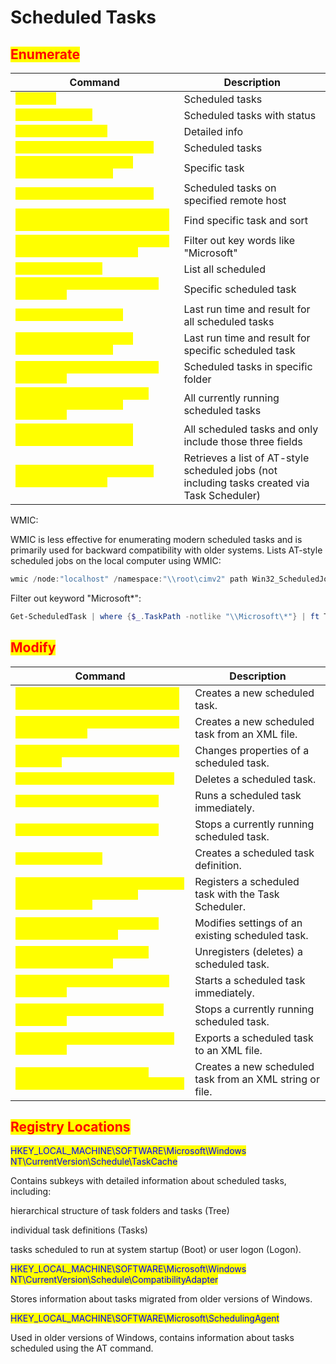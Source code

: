 # Scheduled Tasks

## <mark style="color:red;">Enumerate</mark>

<table data-header-hidden data-full-width="true"><thead><tr><th>Command</th><th>Description</th></tr></thead><tbody><tr><td><mark style="color:yellow;"><code>schtasks</code></mark></td><td>Scheduled tasks</td></tr><tr><td><mark style="color:yellow;"><code>schtasks /query</code></mark></td><td>Scheduled tasks with status</td></tr><tr><td><mark style="color:yellow;"><code>schtasks /query /v</code></mark></td><td>Detailed info</td></tr><tr><td><mark style="color:yellow;"><code>schtasks /query /v list /FO</code></mark></td><td>Scheduled tasks</td></tr><tr><td><mark style="color:yellow;"><code>schtasks /query /v /tn &#x3C;taskname> /fo LIST</code></mark></td><td>Specific task</td></tr><tr><td><mark style="color:yellow;"><code>schtasks /query /s &#x3C;System></code></mark></td><td>Scheduled tasks on specified remote host</td></tr><tr><td><mark style="color:yellow;"><code>schtasks /query /v /FO list | findstr /B "Task Name:" | sort</code></mark></td><td>Find specific task and sort</td></tr><tr><td><mark style="color:yellow;"><code>schtasks /query /fo list /v | findstr /v "\\Microsoft"</code></mark></td><td>Filter out key words like "Microsoft"</td></tr><tr><td><mark style="color:yellow;"><code>Get-ScheduledTask</code></mark></td><td>List all scheduled</td></tr><tr><td><mark style="color:yellow;"><code>Get-ScheduledTask -TaskName &#x3C;TaskName></code></mark></td><td>Specific scheduled task</td></tr><tr><td><mark style="color:yellow;"><code>Get-ScheduledTaskInfo</code></mark></td><td>Last run time and result for all scheduled tasks</td></tr><tr><td><mark style="color:yellow;"><code>Get-ScheduledTaskInfo -TaskName &#x3C;TaskName></code></mark></td><td>Last run time and result for specific scheduled task</td></tr><tr><td><mark style="color:yellow;"><code>Get-ScheduledTask -TaskPath &#x3C;TaskPath></code></mark></td><td>Scheduled tasks in specific folder</td></tr><tr><td><mark style="color:yellow;"><code>Get-ScheduledTask | Where-Object {$_.State -eq 'Running'}</code></mark></td><td>All currently running scheduled tasks</td></tr><tr><td><mark style="color:yellow;"><code>Get-ScheduledTask | ft TaskName,TaskPath,State</code></mark></td><td>All scheduled tasks and only include those three fields</td></tr><tr><td><mark style="color:yellow;"><code>Get-CimInstance -ClassName Win32_ScheduledJob</code></mark></td><td>Retrieves a list of AT-style scheduled jobs (not including tasks created via Task Scheduler)</td></tr></tbody></table>

WMIC:

WMIC is less effective for enumerating modern scheduled tasks and is primarily used for backward compatibility with older systems. Lists AT-style scheduled jobs on the local computer using WMIC:

```powershell
wmic /node:"localhost" /namespace:"\\root\cimv2" path Win32_ScheduledJob get *
```

Filter out keyword "Microsoft\*":

```powershell
Get-ScheduledTask | where {$_.TaskPath -notlike "\\Microsoft\*"} | ft Taskname,TaskPath,State
```

## <mark style="color:red;">Modify</mark>

<table data-header-hidden data-full-width="true"><thead><tr><th>Command</th><th>Description</th></tr></thead><tbody><tr><td><mark style="color:yellow;"><code>schtasks /create /tn &#x3C;TaskName> /tr &#x3C;TaskRun> /sc &#x3C;ScheduleType></code></mark></td><td>Creates a new scheduled task.</td></tr><tr><td><mark style="color:yellow;"><code>schtasks /create /xml &#x3C;XMLFile> /tn &#x3C;TaskName></code></mark></td><td>Creates a new scheduled task from an XML file.</td></tr><tr><td><mark style="color:yellow;"><code>schtasks /change /tn &#x3C;TaskName> [options]</code></mark></td><td>Changes properties of a scheduled task.</td></tr><tr><td><mark style="color:yellow;"><code>schtasks /delete /tn &#x3C;TaskName></code></mark></td><td>Deletes a scheduled task.</td></tr><tr><td><mark style="color:yellow;"><code>schtasks /run /tn &#x3C;TaskName></code></mark></td><td>Runs a scheduled task immediately.</td></tr><tr><td><mark style="color:yellow;"><code>schtasks /end /tn &#x3C;TaskName></code></mark></td><td>Stops a currently running scheduled task.</td></tr><tr><td><mark style="color:yellow;"><code>New-ScheduledTask</code></mark></td><td>Creates a scheduled task definition.</td></tr><tr><td><mark style="color:yellow;"><code>Register-ScheduledTask -TaskName &#x3C;TaskName> -InputObject &#x3C;ScheduledTask></code></mark></td><td>Registers a scheduled task with the Task Scheduler.</td></tr><tr><td><mark style="color:yellow;"><code>Set-ScheduledTask -TaskName &#x3C;TaskName> [options]</code></mark></td><td>Modifies settings of an existing scheduled task.</td></tr><tr><td><mark style="color:yellow;"><code>Unregister-ScheduledTask -TaskName &#x3C;TaskName></code></mark></td><td>Unregisters (deletes) a scheduled task.</td></tr><tr><td><mark style="color:yellow;"><code>Start-ScheduledTask -TaskName &#x3C;TaskName></code></mark></td><td>Starts a scheduled task immediately.</td></tr><tr><td><mark style="color:yellow;"><code>Stop-ScheduledTask -TaskName &#x3C;TaskName></code></mark></td><td>Stops a currently running scheduled task.</td></tr><tr><td><mark style="color:yellow;"><code>Export-ScheduledTask -TaskName &#x3C;TaskName></code></mark></td><td>Exports a scheduled task to an XML file.</td></tr><tr><td><mark style="color:yellow;"><code>Import-ScheduledTask -Xml &#x3C;XMLContent> -TaskName &#x3C;TaskName></code></mark></td><td>Creates a new scheduled task from an XML string or file.</td></tr></tbody></table>

## <mark style="color:red;">Registry Locations</mark>

<mark style="color:blue;">HKEY\_LOCAL\_MACHINE\SOFTWARE\Microsoft\Windows NT\CurrentVersion\Schedule\TaskCache</mark>

Contains subkeys with detailed information about scheduled tasks, including:

hierarchical structure of task folders and tasks (Tree)

individual task definitions (Tasks)

tasks scheduled to run at system startup (Boot) or user logon (Logon).

<mark style="color:blue;">HKEY\_LOCAL\_MACHINE\SOFTWARE\Microsoft\Windows NT\CurrentVersion\Schedule\CompatibilityAdapter</mark>

Stores information about tasks migrated from older versions of Windows.

<mark style="color:blue;">HKEY\_LOCAL\_MACHINE\SOFTWARE\Microsoft\SchedulingAgent</mark>

Used in older versions of Windows, contains information about tasks scheduled using the AT command.
